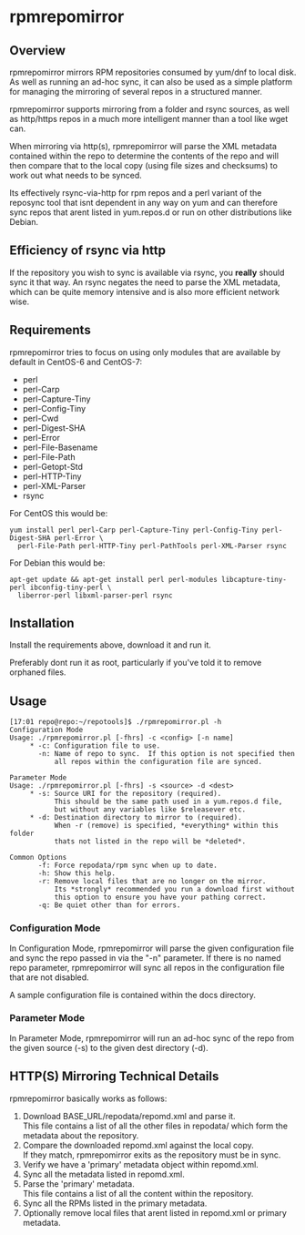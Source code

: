 # rpmrepomirror
## Overview
rpmrepomirror mirrors RPM repositories consumed by yum/dnf to local disk.  As well
as running an ad-hoc sync, it can also be used as a simple platform for managing
the mirroring of several repos in a structured manner.

rpmrepomirror supports mirroring from a folder and rsync sources, as well as http/https 
repos in a much more intelligent manner than a tool like wget can.

When mirroring via http(s), rpmrepomirror will parse the XML metadata contained within 
the repo to determine the contents of the repo and will then compare that to the
local copy (using file sizes and checksums) to work out what needs to be synced.

Its effectively rsync-via-http for rpm repos and a perl variant of the reposync 
tool that isnt dependent in any way on yum and can therefore sync repos that arent 
listed in yum.repos.d or run on other distributions like Debian.

## Efficiency of rsync via http
If the repository you wish to sync is available via rsync, you **really**
should sync it that way.  An rsync negates the need to parse the XML metadata, which
can be quite memory intensive and is also more efficient network wise.

## Requirements
rpmrepomirror tries to focus on using only modules that are available by default
in CentOS-6 and CentOS-7:

* perl
* perl-Carp
* perl-Capture-Tiny
* perl-Config-Tiny
* perl-Cwd
* perl-Digest-SHA
* perl-Error
* perl-File-Basename
* perl-File-Path
* perl-Getopt-Std
* perl-HTTP-Tiny
* perl-XML-Parser
* rsync

For CentOS this would be:
```
yum install perl perl-Carp perl-Capture-Tiny perl-Config-Tiny perl-Digest-SHA perl-Error \
  perl-File-Path perl-HTTP-Tiny perl-PathTools perl-XML-Parser rsync
```

For Debian this would be:
```
apt-get update && apt-get install perl perl-modules libcapture-tiny-perl ibconfig-tiny-perl \
  liberror-perl libxml-parser-perl rsync
```

## Installation
Install the requirements above, download it and run it.

Preferably dont run it as root, particularly if you've told it to remove orphaned files.

## Usage
```
[17:01 repo@repo:~/repotools]$ ./rpmrepomirror.pl -h
Configuration Mode
Usage: ./rpmrepomirror.pl [-fhrs] -c <config> [-n name]
     * -c: Configuration file to use.
       -n: Name of repo to sync.  If this option is not specified then
           all repos within the configuration file are synced.

Parameter Mode
Usage: ./rpmrepomirror.pl [-fhrs] -s <source> -d <dest>
     * -s: Source URI for the repository (required).
           This should be the same path used in a yum.repos.d file,
           but without any variables like $releasever etc.
     * -d: Destination directory to mirror to (required).
           When -r (remove) is specified, *everything* within this folder
           thats not listed in the repo will be *deleted*.

Common Options
       -f: Force repodata/rpm sync when up to date.
       -h: Show this help.
       -r: Remove local files that are no longer on the mirror.
           Its *strongly* recommended you run a download first without
           this option to ensure you have your pathing correct.
       -q: Be quiet other than for errors.
```

### Configuration Mode
In Configuration Mode, rpmrepomirror will parse the given configuration file and sync the repo
passed in via the "-n" parameter.  If there is no named repo parameter, rpmrepomirror will sync
all repos in the configuration file that are not disabled.

A sample configuration file is contained within the docs directory.

### Parameter Mode
In Parameter Mode, rpmrepomirror will run an ad-hoc sync of the repo from the given source (-s)
to the given dest directory (-d).

## HTTP(S) Mirroring Technical Details
rpmrepomirror basically works as follows:

1. Download BASE_URL/repodata/repomd.xml and parse it.  
   This file contains a list of all the other files in repodata/ which form the 
   metadata about the repository.
2. Compare the downloaded repomd.xml against the local copy.  
   If they match, rpmrepomirror exits as the repository must be in sync.
3. Verify we have a 'primary' metadata object within repomd.xml.
4. Sync all the metadata listed in repomd.xml.
5. Parse the 'primary' metadata.  
   This file contains a list of all the content within the repository.
6. Sync all the RPMs listed in the primary metadata.
7. Optionally remove local files that arent listed in repomd.xml or primary
   metadata.
